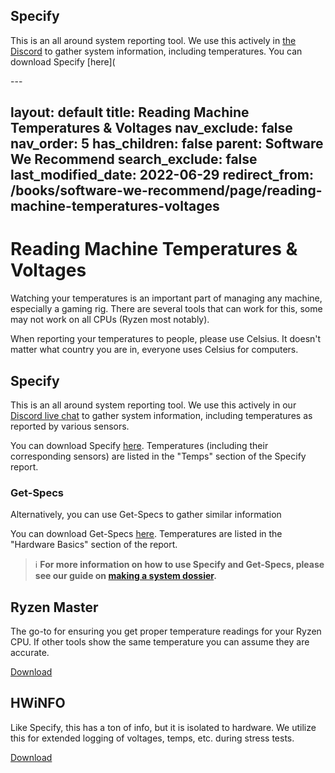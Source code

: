 ## Specify
This is an all around system reporting tool. We use this actively in [the Discord](/discord) to gather system information, including temperatures. You can download Specify [here](

<!--Speccy can have some issues reading Ryzen, if you temps are incredibly high please check with a Ryzen specific tool.-->---
layout: default
title: Reading Machine Temperatures & Voltages
nav_exclude: false
nav_order: 5
has_children: false
parent: Software We Recommend
search_exclude: false
last_modified_date: 2022-06-29
redirect_from: /books/software-we-recommend/page/reading-machine-temperatures-voltages
---

# Reading Machine Temperatures & Voltages

Watching your temperatures is an important part of managing any machine, especially a gaming rig. There are several tools that can work for this, some may not work on all CPUs (Ryzen most notably).

When reporting your temperatures to people, please use Celsius. It doesn't matter what country you are in, everyone uses Celsius for computers.

## Specify
This is an all around system reporting tool. We use this actively in our [Discord live chat](/discord) to gather system information, including temperatures as reported by various sensors.

You can download Specify [here](https://spec-ify.com/download). Temperatures (including their corresponding sensors) are listed in the "Temps" section of the Specify report.

### Get-Specs
Alternatively, you can use Get-Specs to gather similar information 

You can download Get-Specs [here](https://github.com/r-Techsupport/Get-Specs/releases/latest/download/Get-Specs.zip). Temperatures are listed in the "Hardware Basics" section of the report.

> ℹ️ **For more information on how to use Specify and Get-Specs, please see our guide on [making a system dossier](docs/guides/making-a-system-dossier.md).**

## Ryzen Master
The go-to for ensuring you get proper temperature readings for your Ryzen CPU. If other tools show the same temperature you can assume they are accurate.

[Download](https://download.amd.com/Desktop/AMD-Ryzen-Master.exe)

## HWiNFO
Like Specify, this has a ton of info, but it is isolated to hardware. We utilize this for extended logging of voltages, temps, etc. during stress tests.

[Download](https://www.hwinfo.com/download/)
